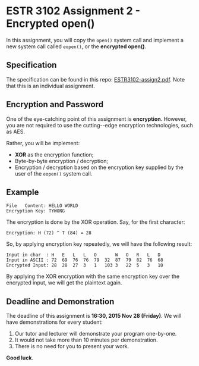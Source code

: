 # ESTR 3102 Assignment 2 - Encrypted open()

In this assignment, you will copy the `open()` system call and implement a new system call called `eopen()`, or the **encrypted open()**.

## Specification

The specification can be found in this repo: [ESTR3102-assign2.pdf](ESTR3102-assign2.pdf). Note that this is an individual assignment.

## Encryption and Password

One of the eye-catching point of this assignment is **encryption**. However, you are not required to use the cutting\--edge encryption technologies, such as AES.

Rather, you will be implement:

- **XOR** as the encryption function;
- Byte-by-byte encryption / decryption;
- Encryption / decryption based on the encryption key supplied by the user of the `eopen()` system call.

## Example

```
File   Content: HELLO WORLD
Encryption Key: TYWONG
```

The encryption is done by the XOR operation. Say, for the first character:
```
Encryption: H (72) ^ T (84) = 28
```
So, by applying encryption key repeatedly, we will have the following result:

```
Input in char  : H   E   L   L   O       W   O   R   L   D
Input in ASCII : 72  69  76  76  79  32  87  79  82  76  68
Encrypted Input: 28  28  27  3   1   103 3   22  5   3   10
```
By applying the XOR encryption with the same encryption key over the encrypted input, we will get the plaintext again.

## Deadline and Demonstration

The deadline of this assignment is **16:30, 2015 Nov 28 (Friday)**. We will have demonstrations for every student:

1. Our tutor and lecturer will demonstrate your program one-by-one.
2. It would not take more than 10 minutes per demonstration.
3. There is no need for you to present your work.

**Good luck**.
